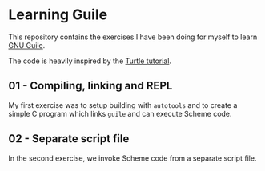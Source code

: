# Learning Guile

This repository contains the exercises I have been doing for myself to learn [GNU
Guile](https://www.gnu.org/software/guile/).

The code is heavily inspired by the [Turtle tutorial](https://www.gnu.org/software/guile/docs/guile-tut/tutorial.html).

## 01 - Compiling, linking and REPL

My first exercise was to setup building with `autotools` and to create a simple C program which links `guile` and can
execute Scheme code.

## 02 - Separate script file

In the second exercise, we invoke Scheme code from a separate script file.
